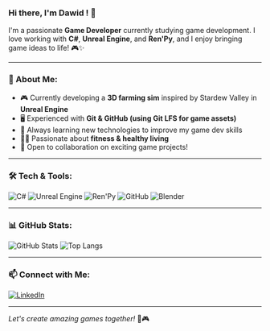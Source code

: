 ### Hi there, I'm Dawid ! 👋

I'm a passionate **Game Developer** currently studying game development. I love working with **C#**, **Unreal Engine**, and **Ren'Py**, and I enjoy bringing game ideas to life! 🎮✨

---

### 🚀 About Me:
- 🎮 Currently developing a **3D farming sim** inspired by Stardew Valley in **Unreal Engine**
- 🖥️ Experienced with **Git & GitHub (using Git LFS for game assets)**
- 🌱 Always learning new technologies to improve my game dev skills
- 🏋️‍♂️ Passionate about **fitness & healthy living**
- 📍 Open to collaboration on exciting game projects!

---

### 🛠️ Tech & Tools:

![C#](https://img.shields.io/badge/C%23-239120?style=for-the-badge&logo=c-sharp&logoColor=white)
![Unreal Engine](https://img.shields.io/badge/Unreal_Engine-000000?style=for-the-badge&logo=unreal-engine&logoColor=white)
![Ren'Py](https://img.shields.io/badge/Ren'Py-FF7F50?style=for-the-badge&logo=python&logoColor=white)
![GitHub](https://img.shields.io/badge/GitHub-181717?style=for-the-badge&logo=github&logoColor=white)
![Blender](https://img.shields.io/badge/Blender-F5792A?style=for-the-badge&logo=blender&logoColor=white)

---

### 📊 GitHub Stats:

![GitHub Stats](https://github-readme-stats.vercel.app/api?username=YourGitHubUsername&show_icons=true&theme=tokyonight)
![Top Langs](https://github-readme-stats.vercel.app/api/top-langs/?username=YourGitHubUsername&layout=compact&theme=tokyonight)

---

### 📫 Connect with Me:
[![LinkedIn](https://img.shields.io/badge/LinkedIn-0077B5?style=for-the-badge&logo=linkedin&logoColor=white)](https://www.linkedin.com/in/dkarpinski44/)

---

*Let's create amazing games together!* 🚀🎮
